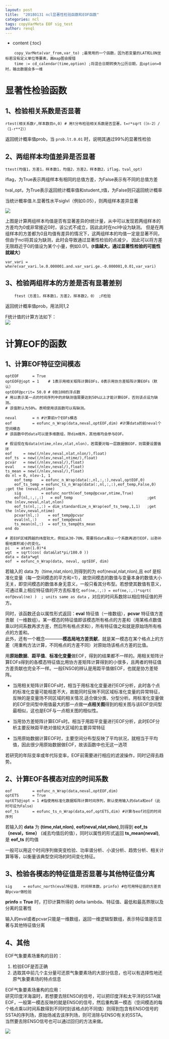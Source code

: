 ```yaml
---
layout: post
title:  "20180131 ncl显著性检验函数和EOF函数"
categories: ncl
tags: copyVarMeta EOF sig_test
author: renql
---
```


* content
{:toc}

```
    copy_VarMeta(var_from,var_to) ;最常用的一个函数，因为若变量的LAT和LON坐标若没有定义单位等要素，画map图会报错
    time := cd_calendar(time,option) ;将混合日期转换为公历日期，且option=0时，输出数据会多一维
```

# 显著性检验函数 #




## 1、检验相关系数是否显著 ##
```
rtest(相关系数r,样本数目n,0) # 用t分布检验相关系数是否显著，t=r*sqrt（（n-2）/（1-r**2））
```
返回统计概率值prob，当 `prob.lt.0.01` 时，说明其通过99%的显著性检验

## 2、两组样本均值差异是否显著 ##
```
ttest(均值1，方差1，样本数1，均值2，方差2，样本数2，iflag，tval_opt)
```
iflag，为True表示两组样本有相同的总值方差，为False表示有不同的总值方差

tval_opt，为True表示返回统计概率值和student_t值，为False则只返回统计概率

当统计概率值.lt.显著性水平siglvl（例如0.05），则两组样本差异显著

![](http://wx1.sinaimg.cn/large/006fa9Xlgy1fw10imblrbj30uy09kmzi.jpg)

上图是计算两组样本均值是否有显著差异的t统计量，从中可以发现若两组样本的方差均为0或非常接近0时，该公式不成立，因此此时在ncl中设为缺测。
但是在两组样本的方差都为0且均值有差异的情况下，这两组样本的均值一定是显著不同，但由于ncl将其设为缺测，此时会导致通过显著性检验的点减少，
因此可以将方差无限趋近于0的值设为某个小量，例如0.01。**(t值越大，通过显著性检验的可能性就越大）**    

```
var_vari = where(var_vari.le.0.000001.and.var_vari.ge.-0.000001,0.01,var_vari)
```

## 3、检验两组样本的方差是否有显著差别  ##
```
    ftest（方差1，样本数1，方差2，样本数2，0） ;F检验
```
返回统计概率值prob，用法同1,2
 
F统计值的计算方法如下：    
![](http://wx3.sinaimg.cn/large/006fa9Xlgy1fw1182m1p5j30sz0gvthh.jpg)


# 计算EOF的函数 #
## 1、计算EOF特征空间模态 ##
```
optEOF 		= True
optEOF@jopt = 1    # 1表示用相关矩阵计算EOFs，0表示用协方差矩阵计算EOFs（默认）
optEOF@pcrit= 50.0 # 0到100的浮点数
# 用以表示某一点的时间序列中的非缺测值需要达到50%以上才能计算EOF，否则该点设为缺测。
# 该值默认为50%。表明使用该函数可以有缺测。

neval		= n #计算前n个EOFs模态
eof	        = eofunc_n_Wrap(data,neval,optEOF,dim) #计算data的前neval个空间模态
# 该函数中的data可以是多维数组，除dim维外，其他维均会参与EOF。

# 假设现在有data(ntime,nlev,nlat,nlon)，若需要对每一层数据做EOF，则需要设置循环
eof     = new((/nlev,neval,nlat,nlon/),float)
eof_ts  = new((/nlev,neval,ntime/),float)
pcvar   = new((/nlev,neval/),float)
eval    = new((/nlev,neval/),float)
ts_mean = new((/nlev,neval/),float)
do nl = 0, nlev-1, 1
    eof_temp	= eofunc_n_Wrap(data(:,nl,:,:),neval,optEOF,0)
    eof_ts_temp = eofunc_ts_n_Wrap(data(:,nl,:,:),eof_temp,False,0) ;get the (neval,ntime)
    sig         = eofunc_north(eof_temp@pcvar,ntime,True)
    eof(nl,:,:,:)   = eof_temp                                 ;get the (nlev,neval,nlat,nlon) 
    eof_ts(nl,:,:) = dim_standardize_n_Wrap(eof_ts_temp,1,1)   ;get the (nlev,neval,ntime)
    pcvar(nl,:)    = eof_temp@pcvar
    eval(nl,:)     = eof_temp@eval
    ts_mean(nl,:)  = eof_ts_temp@ts_mean
end do

# 若EOF区域跨越的纬度较大，例如从30-70N，需要将data乘以一个系数再进行EOF，以弥补极地面积减小的变化。
pi   = atan(1.0)*4
wgt  = sqrt(cos( data&lat*pi/180.0 ))
data = data*wgt
eof	 = eofunc_n_Wrap(data, neval, optEOF, dim)
```
若输入的 data 为（time,nlat,nlon),则得到的为 eof(neval,nlat,nlon),且 eof 是标准化变量（每一空间模态的平方和=1），故空间模态的数值与变量本身的数值大小无关，即空间模态的数值本身无意义，一般只看其分布型。若想使其数值有意义，可通过乘上相应特征值的开方去标准化 `eof(ne,:,:) = eof(ne,:,:)*sqrt( eof@eval(ne) )  ; units same as data` ，对应的时间系数除以相应特征值的开方。

同时，该函数还会以属性形式返回：**eval** 特征值（一维数组），**pcvar** 特征值方差贡献（一维数组）。某一模态的特征值即该模态所有格点的方差和（用某格点数值乘以时间系数再求方差，然后所有格点求和），所有特征值之和就是原始场所有格点的方差和。   
此外，还有一个概念————**模态局地方差贡献**，就是某一模态在某个格点上的方差（用重构方法计算，不同格点的方差不同）对原始场该格点方差的比值。

用**原始数据**、**距平值**、**标准化变量**做EOF，得到的结果都不一样的。用相关矩阵计算EOFs得到的各模态特征值比用协方差矩阵计算得到的小很多，且两者的特征值方差贡献也完全不一样。一般ENSO的辨认是用距平值做EOF，也就是协方差矩阵。

- 当用相关矩阵计算EOFs时，相当于用标准化变量进行EOF分析，此时各个点的标准化变量可能相差不大，故能同时反映不同区域标准化变量的异常特征，反映的是变量场不同区域的相关情况.适合做分类、分型分析。用标准化变量做的EOF空间型中用值最大的那一点做**一点相关图**得到的相关图与该EOF空间型最相似，这也是EOF与一点相关图的相似性。

- 当用协方差矩阵计算EOFs时。相当于用距平变量进行EOF分析，此时EOF分析主要反映距平绝对值较大区域的主要异常特征  

- 当用原始数据计算EOF时，主要空间分布型反映了平均状况，就相当于平均值，因此很少用原始数据做EOF，故该函数中也无这一选项

若研究的年际变率或年代际变率，EOF前需要进行相应的滤波操作，同时记得去趋势。

## 2、计算EOF各模态对应的时间系数 ##
```
eof			= eofunc_n_Wrap(data,neval,optEOF,dim)
optETS		= True
optETS@jopt = 1 #指使用标准化数据矩阵计算时间序列，默认使用输入的data和eof（此时可设为False）
eof_ts		= eofunc_ts_n_Wrap(data,eof,optETS,dim) #计算与eof对应的时间序列
```
若输入的 **data** 为 **(time,nlat,nlon)**, **eof(neval,nlat,nlon)**,则得到 **eof_ts（neval，time）** (减去均值后的值），同时以属性的形式返回 **ts_mean(neval)**,是 **eof_ts** 的均值

一般可以用这个时间序列做突变检验、功率谱分析、小波分析、趋势分析、相关计算等等，以衡量该典型空间场的时间变化特征。

## 3、检验各模态的特征值是否显著与其他特征值分离 ##
    sig		= eofunc_north(eval特征值，时间样本数，prinfo) #也可用特征值的方差贡献pcvar做检验

**prinfo = True** 时，打印计算所得的 delta lambda、特征值、最低和最高界限以及分离的显著性

输入的eval或者pcvar只能是一维数组，返回一维逻辑型数组，表示特征值是否显著与其他特征值分离

## 4、其他
EOF气象要素场重构的目的：  
1. 检验EOF是否正确  
2. 选取其中前几个主分量可还原气象要素场的大部分信息，也可以有选择性地还原气象要素场的特点信息

EOF气象要素场重构的应用：  
研究印度洋海温时，若想要去除ENSO的信号，可以把印度洋和太平洋的SSTA做EOF，一般第一模态反映的就是ENSO的信号，然后重构第一模态（空间模态的每个格点乘以时间系数得到不同时刻该格点的不同值）则得到包含有ENSO信号的SSTA的序列场，原始场减去该序列场，则可消除与ENSO有关的SSTA。   
当然要去除ENSO信号也可以通过回归的方法来做。

![](http://wx3.sinaimg.cn/large/006fa9Xlgy1fya0vow5f9j30ph0hbzm5.jpg)
